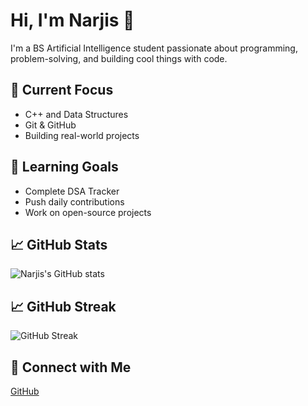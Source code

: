 # Hi, I'm Narjis 👋

I'm a BS Artificial Intelligence student passionate about programming, problem-solving, and building cool things with code.

## 🚀 Current Focus
- C++ and Data Structures
- Git & GitHub
- Building real-world projects

## 🌱 Learning Goals
- Complete DSA Tracker
- Push daily contributions
- Work on open-source projects

## 📈 GitHub Stats
![Narjis's GitHub stats](https://github-readme-stats.vercel.app/api?username=NARJISFATIMA79&show_icons=true&theme=radical)

## 📈 GitHub Streak

![GitHub Streak](https://github-readme-streak-stats.herokuapp.com/api/?user=NARJISFATIMA79&theme=dark)

## 🔗 Connect with Me
[GitHub](https://github.com/NARJISFATIMA79)

